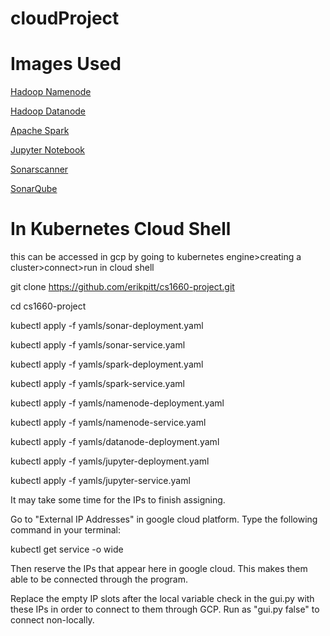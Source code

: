 # cloudProject

# Images Used
[Hadoop Namenode](https://hub.docker.com/layers/bde2020/hadoop-namenode/2.0.0-hadoop3.2.1-java8/images/sha256-51ad9293ec52083c5003ef0aaab00c3dd7d6335ddf495cc1257f97a272cab4c0?context=explore)

[Hadoop Datanode](https://hub.docker.com/layers/bde2020/hadoop-datanode/2.0.0-hadoop3.2.1-java8/images/sha256-ddf6e9ad55af4f73d2ccb6da31d9e3331ffb94d5f046126db4f40aa348d484bf?context=explore)

[Apache Spark](https://hub.docker.com/layers/bitnami/spark/3/images/sha256-e60f9146bdce100cf518746117f84d659d352dc0fc4c0af552e05a935f5d2ae1?context=explore)

[Jupyter Notebook](https://hub.docker.com/r/jupyter/datascience-notebook)

[Sonarscanner](https://hub.docker.com/r/newtmitch/sonar-scanner)

[SonarQube](https://hub.docker.com/_/sonarqube)

# In Kubernetes Cloud Shell

this can be accessed in gcp by going to kubernetes engine>creating a cluster>connect>run in cloud shell 

git clone https://github.com/erikpitt/cs1660-project.git

cd cs1660-project

kubectl apply -f yamls/sonar-deployment.yaml

kubectl apply -f yamls/sonar-service.yaml

kubectl apply -f yamls/spark-deployment.yaml

kubectl apply -f yamls/spark-service.yaml

kubectl apply -f yamls/namenode-deployment.yaml

kubectl apply -f yamls/namenode-service.yaml

kubectl apply -f yamls/datanode-deployment.yaml

kubectl apply -f yamls/jupyter-deployment.yaml

kubectl apply -f yamls/jupyter-service.yaml


It may take some time for the IPs to finish assigning.

Go to "External IP Addresses" in google cloud platform. Type the following command in your terminal:

kubectl get service -o wide

Then reserve the IPs that appear here in google cloud. This makes them able to be connected through the program.

Replace the empty IP slots after the local variable check in the gui.py with these IPs in order to connect to them through GCP. Run as "gui.py false" to connect non-locally.

